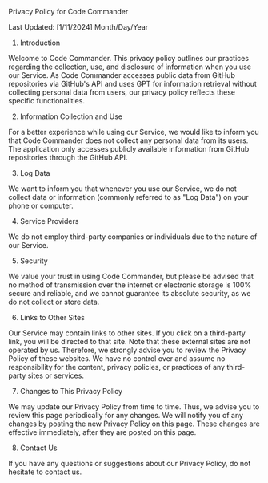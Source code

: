 Privacy Policy for Code Commander

Last Updated: [1/11/2024] Month/Day/Year

1. Introduction

Welcome to Code Commander. This privacy policy outlines our practices regarding the collection, use, and disclosure of information when you use our Service. As Code Commander accesses public data from GitHub repositories via GitHub's API and uses GPT for information retrieval without collecting personal data from users, our privacy policy reflects these specific functionalities.

2. Information Collection and Use

For a better experience while using our Service, we would like to inform you that Code Commander does not collect any personal data from its users. The application only accesses publicly available information from GitHub repositories through the GitHub API.

3. Log Data

We want to inform you that whenever you use our Service, we do not collect data or information (commonly referred to as "Log Data") on your phone or computer.

4. Service Providers

We do not employ third-party companies or individuals due to the nature of our Service.

5. Security

We value your trust in using Code Commander, but please be advised that no method of transmission over the internet or electronic storage is 100% secure and reliable, and we cannot guarantee its absolute security, as we do not collect or store data.

6. Links to Other Sites

Our Service may contain links to other sites. If you click on a third-party link, you will be directed to that site. Note that these external sites are not operated by us. Therefore, we strongly advise you to review the Privacy Policy of these websites. We have no control over and assume no responsibility for the content, privacy policies, or practices of any third-party sites or services.

7. Changes to This Privacy Policy

We may update our Privacy Policy from time to time. Thus, we advise you to review this page periodically for any changes. We will notify you of any changes by posting the new Privacy Policy on this page. These changes are effective immediately, after they are posted on this page.

8. Contact Us

If you have any questions or suggestions about our Privacy Policy, do not hesitate to contact us.
